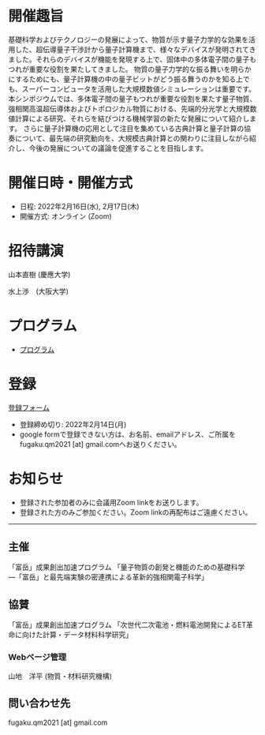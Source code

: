 # 開催趣旨

基礎科学およびテクノロジーの発展によって、物質が示す量子力学的な効果を活用した、超伝導量子干渉計から量子計算機まで、様々なデバイスが発明されてきました。それらのデバイスが機能を発現する上で、固体中の多体電子間の量子もつれが重要な役割を果たしてきました。
物質の量子力学的な振る舞いを明らかにするためにも、量子計算機の中の量子ビットがどう振る舞うのかを知る上でも、スーパーコンピュータを活用した大規模数値シミュレーションは重要です。
本シンポジウムでは、多体電子間の量子もつれが重要な役割を果たす量子物質、強相関高温超伝導体およびトポロジカル物質における、先端的分光学と大規模数値計算による研究、それらを結びつける機械学習の新たな発展について紹介します。
さらに量子計算機の応用として注目を集めている古典計算と量子計算の協奏について、最先端の研究動向を、大規模古典計算との関わりに注目しながら紹介し、今後の発展についての議論を促進することを目指します。

# 開催日時・開催方式

- 日程: 2022年2月16日(水), 2月17日(木) 
- 開催方式: オンライン (Zoom) 

# 招待講演

山本直樹 (慶應大学)

水上渉　(大阪大学)

# プログラム

 - [プログラム](https://yyamaji.github.io/fugaku-quantum-materials-workshop/program)

# 登録

[登録フォーム](https://forms.gle/VRfVGrt71LPp9CJk7)

- 登録締め切り: 2022年2月14日(月)
- google formで登録できない方は、お名前、emailアドレス、ご所属を 
fugaku.qm2021 [at] gmail.comへお送りください。


# お知らせ

- 登録された参加者のみに会議用Zoom linkをお送りします。
- 登録された方のみご参加ください。Zoom linkの再配布はご遠慮ください。

-----

## 主催

「富岳」成果創出加速プログラム 「量子物質の創発と機能のための基礎科学<br>
―「富岳」と最先端実験の密連携による革新的強相関電子科学」

<!---
山地　洋平 (物質・材料研究機構)

今田 正俊 (早稲田大学/豊田理研)
-->

## 協賛

「富岳」成果創出加速プログラム 「次世代二次電池・燃料電池開発によるET革命に向けた計算・データ材料科学研究」

### Webページ管理

山地　洋平 (物質・材料研究機構)

## 問い合わせ先

fugaku.qm2021 [at] gmail.com

